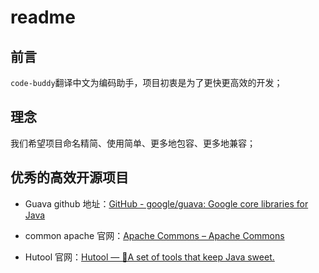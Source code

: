 # readme

## 前言

`code-buddy`翻译中文为编码助手，项目初衷是为了更快更高效的开发；

## 理念

我们希望项目命名精简、使用简单、更多地包容、更多地兼容；

## 优秀的高效开源项目

* Guava github 地址：[GitHub - google/guava: Google core libraries for Java](https://github.com/google/guava)

* common apache 官网：[Apache Commons – Apache Commons](https://commons.apache.org/)

* Hutool 官网：[Hutool — 🍬A set of tools that keep Java sweet.](https://www.hutool.cn/)


